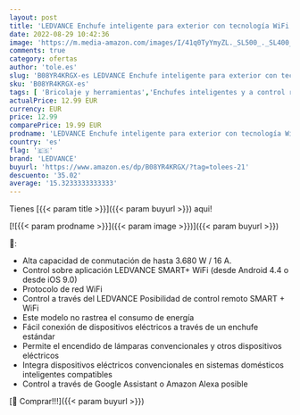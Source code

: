 ```yaml
---
layout: post
title: 'LEDVANCE Enchufe inteligente para exterior con tecnología WiFi en un diseño compacto  controlable con Alexa  Google  SMART + OUTDOOR COMPACT PLUG  paquete de 1'
date: 2022-08-29 10:42:36
image: 'https://m.media-amazon.com/images/I/41q0TyYmyZL._SL500_._SL400_.jpg'
comments: true
category: ofertas
author: 'tole.es'
slug: 'B08YR4KRGX-es LEDVANCE Enchufe inteligente para exterior con tecnología...'
sku: 'B08YR4KRGX-es'
tags: [ 'Bricolaje y herramientas','Enchufes inteligentes y a control remoto','Enchufes y accesorios','Instalación eléctrica','alexa','enchufe','inteligente','ledvance','🇪🇸', ]
actualPrice: 12.99 EUR
currency: EUR
price: 12.99
comparePrice: 19.99 EUR
prodname: 'LEDVANCE Enchufe inteligente para exterior con tecnología WiFi en un diseño compacto  controlable con Alexa  Google  SMART + OUTDOOR COMPACT PLUG  paquete de 1'
country: 'es'
flag: '🇪🇸'
brand: 'LEDVANCE'
buyurl: 'https://www.amazon.es/dp/B08YR4KRGX/?tag=tolees-21'
descuento: '35.02'
average: '15.3233333333333'
---
```


Tienes [{{< param title >}}]({{< param buyurl >}}) aqui!

[![{{< param prodname >}}]({{< param image >}})]({{< param buyurl >}})

🔎:

- Alta capacidad de conmutación de hasta 3.680 W / 16 A.
- Control sobre aplicación LEDVANCE SMART+ WiFi (desde Android 4.4 o desde iOS 9.0)
- Protocolo de red WiFi
- Control a través del LEDVANCE Posibilidad de control remoto SMART + WiFi
- Este modelo no rastrea el consumo de energía
- Fácil conexión de dispositivos eléctricos a través de un enchufe estándar
- Permite el encendido de lámparas convencionales y otros dispositivos eléctricos
- Integra dispositivos eléctricos convencionales en sistemas domésticos inteligentes compatibles
- Control a través de Google Assistant o Amazon Alexa posible

[🛒 Comprar!!!]({{< param buyurl >}})
